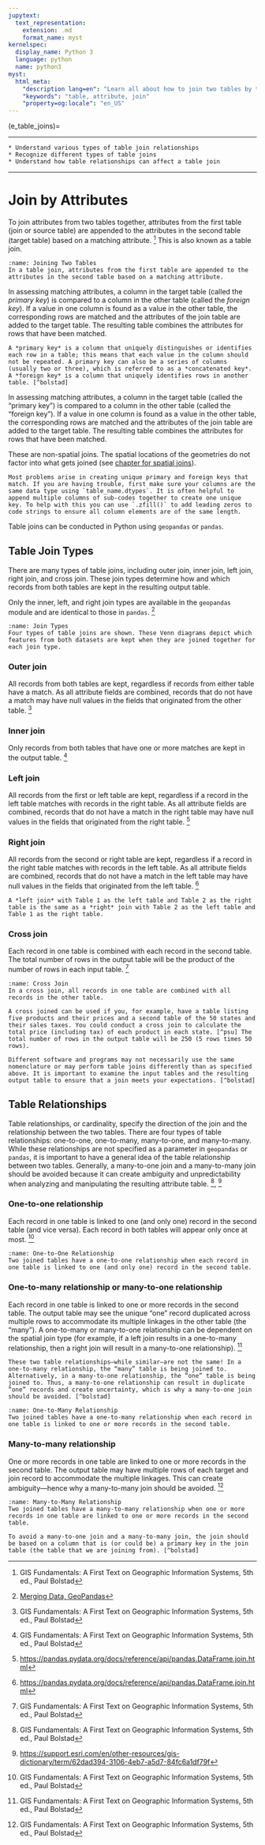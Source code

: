 ```yaml
---
jupytext:
  text_representation:
    extension: .md
    format_name: myst
kernelspec:
  display_name: Python 3
  language: python
  name: python3
myst:
  html_meta:
    "description lang=en": "Learn all about how to join two tables by their attribute values."
    "keywords": "table, attribute, join"
    "property=og:locale": "en_US"
---
```


(e_table_joins)=

----------------
```{admonition} Learning Objectives
* Understand various types of table join relationships
* Recognize different types of table joins
* Understand how table relationships can affect a table join
```
----------------

# Join by Attributes

To join attributes from two tables together, attributes from the first table (join or source table) are appended to the attributes in the second table (target table) based on a matching attribute. [^bolstad] This is also known as a table join.

```{figure} ../_static/img/join_tables.jpg
:name: Joining Two Tables
In a table join, attributes from the first table are appended to the attributes in the second table based on a matching attribute.
```

In assessing matching attributes, a column in the target table (called the *primary key*) is compared to a column in the other table (called the *foreign key*). If a value in one column is found as a value in the other table, the corresponding rows are matched and the attributes of the join table are added to the target table. The resulting table combines the attributes for rows that have been matched.

```{admonition} Definitions
A *primary key* is a column that uniquely distinguishes or identifies each row in a table; this means that each value in the column should not be repeated. A primary key can also be a series of columns (usually two or three), which is referred to as a *concatenated key*. A *foreign key* is a column that uniquely identifies rows in another table. [^bolstad]
```

In assessing matching attributes, a column in the target table (called the “primary key”) is compared to a column in the other table (called the “foreign key”). If a value in one column is found as a value in the other table, the corresponding rows are matched and the attributes of the join table are added to the target table. The resulting table combines the attributes for rows that have been matched.

These are non-spatial joins. The spatial locations of the geometries do not factor into what gets joined (see [chapter for spatial joins](e_spatial_joins.md)).

```{tip}
Most problems arise in creating unique primary and foreign keys that match. If you are having trouble, first make sure your columns are the same data type using `table_name.dtypes`. It is often helpful to append multiple columns of sub-codes together to create one unique key. To help with this you can use `.zfill()` to add leading zeros to code strings to ensure all column elements are of the same length.
```

Table joins can be conducted in Python using `geopandas` or `pandas`.

## Table Join Types

There are many types of table joins, including outer join, inner join, left join, right join, and cross join. These join types determine how and which records from both tables are kept in the resulting output table.

Only the inner, left, and right join types are available in the `geopandas` module and are identical to those in `pandas`. [^gpd_merge]

```{figure} ../_static/img/join_types.jpg
:name: Join Types
Four types of table joins are shown. These Venn diagrams depict which features from both datasets are kept when they are joined together for each join type.
```

### Outer join

All records from both tables are kept, regardless if records from either table have a match. As all attribute fields are combined, records that do not have a match may have null values in the fields that originated from the other table. [^bolstad]

### Inner join

Only records from both tables that have one or more matches are kept in the output table. [^bolstad]

### Left join

All records from the first or left table are kept, regardless if a record in the left table matches with records in the right table. As all attribute fields are combined, records that do not have a match in the right table may have null values in the fields that originated from the right table. [^pd_join]

### Right join

All records from the second or right table are kept, regardless if a record in the right table matches with records in the left table. As all attribute fields are combined, records that do not have a match in the left table may have null values in the fields that originated from the left table. [^pd_join]

```{hint}
A *left join* with Table 1 as the left table and Table 2 as the right table is the same as a *right* join with Table 2 as the left table and Table 1 as the right table.
```

### Cross join

Each record in one table is combined with each record in the second table. The total number of rows in the output table will be the product of the number of rows in each input table. [^bolstad]

```{figure} ../_static/img/join_cross.jpg
:name: Cross Join
In a cross join, all records in one table are combined with all records in the other table.
```

```{admonition} Example
A cross joined can be used if you, for example, have a table listing five products and their prices and a second table of the 50 states and their sales taxes. You could conduct a cross join to calculate the total price (including tax) of each product in each state. [^psu] The total number of rows in the output table will be 250 (5 rows times 50 rows).
```

```{warning}
Different software and programs may not necessarily use the same nomenclature or may perform table joins differently than as specified above. It is important to examine the input tables and the resulting output table to ensure that a join meets your expectations. [^bolstad]
```

## Table Relationships

Table relationships, or cardinality, specify the direction of the join and the relationship between the two tables. There are four types of table relationships: one-to-one, one-to-many, many-to-one, and many-to-many. While these relationships are not specified as a parameter in `geopandas` or `pandas`, it is important to have a general idea of the table relationship between two tables. Generally, a many-to-one join and a many-to-many join should be avoided because it can create ambiguity and unpredictability when analyzing and manipulating the resulting attribute table. [^bolstad], [^esri_cardinality]

### One-to-one relationship

Each record in one table is linked to one (and only one) record in the second table (and vice versa). Each record in both tables will appear only once at most. [^bolstad]

```{figure} ../_static/img/relationship_one_to_one.jpg
:name: One-to-One Relationship
Two joined tables have a one-to-one relationship when each record in one table is linked to one (and only one) record in the second table.
```

### One-to-many relationship or many-to-one relationship

Each record in one table is linked to one or more records in the second table. The output table may see the unique “one” record duplicated across multiple rows to accommodate its multiple linkages in the other table (the “many”). A one-to-many or many-to-one relationship can be dependent on the spatial join type (for example, if a left join results in a one-to-many relationship, then a right join will result in a many-to-one relationship). [^bolstad]

```{warning}
These two table relationships—while similar—are not the same! In a one-to-many relationship, the “many” table is being joined to. Alternatively, in a many-to-one relationship, the “one” table is being joined to. Thus, a many-to-one relationship can result in duplicate “one” records and create uncertainty, which is why a many-to-one join should be avoided. [^bolstad]
```

```{figure} ../_static/img/relationship_one_to_many.jpg
:name: One-to-Many Relationship
Two joined tables have a one-to-many relationship when each record in one table is linked to one or more records in the second table.
```

### Many-to-many relationship

One or more records in one table are linked to one or more records in the second table. The output table may have multiple rows of each target and join record to accommodate the multiple linkages. This can create ambiguity—hence why a many-to-many join should be avoided. [^bolstad]

```{figure} ../_static/img/relationship_many_to_many.jpg
:name: Many-to-Many Relationship
Two joined tables have a many-to-many relationship when one or more records in one table are linked to one or more records in the second table.
```

```{tip}
To avoid a many-to-one join and a many-to-many join, the join should be based on a column that is (or could be) a primary key in the join table (the table that we are joining from). [^bolstad]
```

[^bolstad]: GIS Fundamentals: A First Text on Geographic Information Systems, 5th ed., Paul Bolstad
[^gpd_merge]: [Merging Data, GeoPandas](https://geopandas.org/docs/user_guide/mergingdata.html)
[^pd_join]: https://pandas.pydata.org/docs/reference/api/pandas.DataFrame.join.html
[^psu]: https://www.e-education.psu.edu/spatialdb/l1_p4.html
[^esri_cardinality]: https://support.esri.com/en/other-resources/gis-dictionary/term/62dad394-3106-4eb7-a5d7-84fc6a1df79f

